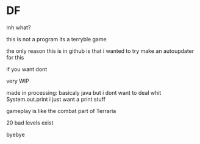 # DF
mh what?

this is not a program
its a terryble game

the only reason this is in github is that i wanted to try make an autoupdater for this

if you want dont

very WIP

made in processing:
basicaly java but i dont want to deal whit System.out.print i just want a print stuff

gameplay is like the combat part of Terraria

20 bad levels exist

byebye

